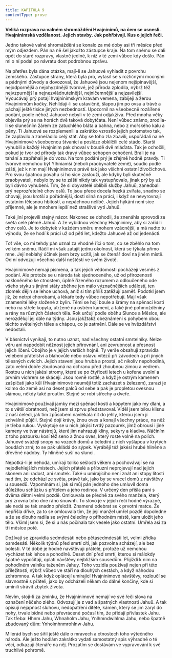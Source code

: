 ```yaml
---
title: KAPITOLA 9
contentType: prose
---
```


**Veliká rozprava na valném shromáždění Hvajninimů, na čem se usnesli. Hvajninimská vzdělanost. Jejich stavby. Jak pohřbívají. Kus o jejich řeči.**

Jedno takové valné shromáždění se konalo za mé doby asi tři měsíce před mým odjezdem. Pán na ně šel jakožto zástupce kraje. Na tom sněmu se dali opět do staré rozpravy, vlastně jediné, k níž v té zemi vůbec kdy došlo. Pán mi o ní podal po návratu dost podrobnou zprávu.

Na přetřes byla dána otázka, mají-li se Jahuové vyhladit z povrchu zemského. Zástupce strany, která byla pro, vytasil se s rozličnými mocnými a pádnými důvody a dovozoval, že Jahuové jsou nejenom nejšpinavější, nejodpornější a nejohyzdnější tvorové, jež příroda zplodila, nýbrž též nejvzpurnější a nejnezvládnutelnější, nejničemnější a nejzavilejší. Vycucávají prý potají hvajninimským kravám vemena, zabíjejí a žerou Hvajninimům kočky. Nehlídají-li se ustavičně, šlapou jim po ovsu a trávě a páchají ještě tisíce jiných nezbedností. Upozornil na všeobecně rozšířené podání, podle něhož Jahuové nebyli v té zemi odjakživa. Před mnoha věky objevila prý se na horách dvě taková dobytčata. Není vůbec známo, zrodila-li se slunečním žárem ze zatuchlého bláta a bahna, nebo z mořského kalu a pěny. Ti Jahuové se rozplemenili a zakrátko vzrostlo jejich potomstvo tak, že zaplavilo a zaneřádilo celý stát. Aby se toho zla zbavili, uspořádali na ně Hvajninimové všeobecnou štvanici a posléze obklíčili celé stádo. Starší vyhubili a každý Hvajninim pak choval v boudě dvě mláďata. Tak je ochočili, pokud je tvor od přírody tak dravý vůbec schopen ochočení. Brali je na tahání a zapřahali je do vozu. Na tom podání prý je zřejmě hodně pravdy. Ti tvorové nemohou být Ylhniamši (neboli praobyvatelé země), soudíc podle záští, jež k nim mají Hvajninimové právě tak jako všichni ostatní živočichové. Pro svou špatnou povahu si ho sice zaslouží, ale kdyby byli skutečně praobyvateli, nebylo by se to záští nikdy tak vystupňovalo, jinak prý by už byli dávno vyhubeni. Tím, že si obyvatelé oblíbili služby Jahuů, zanedbali prý neprozřetelně chov oslů. To jsou přece docela hezká zvířata, snadno se chovají, jsou krotší a pořádnější, dosti silná na práci, i když se nevyrovnají ostatním tělesnou hbitostí, a nepáchnou nelibě. Jejich hýkání není sice příjemné, ale je mnohem lepší než strašlivé vytí Jahuů.

Také jiní projevili stejný názor. Nakonec se dohodli, že znenáhla sprovodí ze světa celé plémě Jahuů. A že vybídnou všechny Hvajninimy, aby si zařídili chov oslů. Je to dobytek v každém směru mnohem vzácnější, a má nadto tu výhodu, že se hodí k práci už od pěti let, kdežto Jahuové až od jedenácti.

Toť vše, co mi tehdy pán uznal za vhodné říci o tom, co se zběhlo na tom velkém sněmu. Ráčil mi však zatajit jednu okolnost, která se týkala přímo mne. Její neblahý účinek jsem brzy ucítil, jak se čtenář doví na jiném místě. Od ní odvozuji všechna další neštěstí ve svém životě.

Hvajninimové nemají písmena, a tak jejich vědomosti pocházejí vesměs z podání. Ale protože se u národa tak sjednoceného, už od přirozenosti nakloněného ke ctnostem, úplně řízeného rozumem a odloučeného ode všeho styku s jinými státy zběhne jen málo význačnějších událostí, ten zlomek dějin se lehce uchová, aniž si tím příliš zatěžují paměť. Podotkl jsem již, že netrpí chorobami, a lékaře tedy vůbec nepotřebují. Mají však znamenité léky složené z bylin. Těmi se hojí boule a šrámy na spěnací kosti nebo na střele kopyta, utržené na ostrém kamení, a také jiné pohmožděniny a rány na různých částech těla. Rok určují podle oběhu Slunce a Měsíce, ale nerozdělují jej dále na týdny. Jsou jakžtakž obeznámeni s pohybem obou těchto světelných těles a chápou, co je zatmění. Dále se ve hvězdářství nedostali.

V básnictví vynikají, to nutno uznat, nad všechny ostatní smrtelníky. Nelze věru ani napodobit něžnost jejich přirovnání, ani zevrubnost a přesnost jejich líčení. Obojího je v jejich verších hojně. Ty verše obsahují zpravidla velebení přátelství a blahovůle nebo oslavu vítězů při závodech a při jiných tělesných cvicích. Jejich stavení jsou hrubá a prostá, ač nikoliv nepohodlná, zato velmi dobře zbudovaná na ochranu před zhoubnou zimou a vedrem. Rostou u nich jakési stromy, které se po čtyřiceti letech u kořene uvolní a prvním vichrem se skácejí. Jsou rovně rostlé, a když je ostrým kamenem zašpičatí jako kůl (Hvajninimové neumějí totiž zacházet s železem), zarazí je kolmo do země asi na deset palců od sebe a pak je propletou ovesnou slámou, někdy také proutím. Stejně se robí střechy a dveře.

Hvajninimové používají jamky mezi spěnací kostí a kopytem jako my dlaní, a to s větší obratností, než jsem si zprvu představoval. Viděl jsem bílou klisnu z naší čeledi, jak tím způsobem navlékala nit do jehly, kterou jsem jí schválně půjčil. Stejně dojí krávy, žnou oves a konají všechny práce, na něž je třeba rukou. Vyskytuje se u nich jakýsi tvrdý pazourek, jímž obrousí i jiné kameny ve tvar nástrojů, které jim nahrazují klíny, sekyry a kladiva. Náčiním z toho pazourku kosí též seno a žnou oves, který roste volně na polích. Jahuové svážejí snopy na vozech domů a čeledíni z nich vyšlapou v krytých boudách zrní; to se pak ukládá do sýpek. Vyrábějí též jakési hrubé hliněné a dřevěné nádoby. Ty hliněné suší na slunci.

Nepotká-li je nehoda, umírají toliko sešlostí věkem a pochovávají se na nejodlehlejších místech. Jejich přátelé a příbuzní neprojevují nad jejich skonem ani radost, ani smutek. Také u umírajícího není znát ani stopy lítosti nad tím, že odchází ze světa, právě tak, jako by se vracel domů z návštěvy u sousedů. Vzpomínám si, jak si můj pán jednoho dne umluvil doma důležitou schůzku s přítelem a jeho rodinou. V určený den přišla paní s dvěma dětmi velmi pozdě. Omlouvala se předně za svého manžela, který prý zrovna toho dne ráno šnuwnh. To slovo je v jejich řeči hodně výrazné, ale nedá se tak snadno přeložit. Znamená odebrat se k prvotní matce. Že nepřišla dříve, za to se omlouvala tím, že její manžel umřel pozdě dopoledne a že se dlouho radila se svými čeledíny o příhodném místě, kam uložit jeho tělo. Všiml jsem si, že si u nás počínala tak vesele jako ostatní. Umřela asi za tři měsíce poté.

Dožívají se zpravidla sedmdesáti nebo pětasedmdesáti let, velmi zřídka osmdesáti. Několik týdnů před smrtí cítí, jak pozvolna scházejí, ale bez bolesti. V té době je hodně navštěvuji přátelé, protože už nemohou vycházet tak lehce a pohodlně. Deset dní před smrtí, kterou si málokdy špatně vypočítají, oplatí návštěvy nejbližším sousedům. Přijíždí k nim na pohodlném valníku taženém Jahuy. Toho vozidla používají nejen při této příležitosti, nýbrž vůbec ve stáří na dlouhých cestách, a když náhodou zchromnou. A tak když oplácejí umírající Hvajninimové návštěvy, rozloučí se slavnostně s přáteli, jako by odcházeli někam do dálné končiny, kde si umínili strávit zbytek života.

Nevím, stojí-li za zmínku, že Hvajninimové nemají ve své řeči slova na označení něčeho zlého. Odvozují je z vad a špatných vlastností Jahuů. A tak opisují nejapnost sluhovu, nedopatření dítěte, kámen, který se jim zaryl do nohy, trvale bídné nebo převrácené počasí tím, že přidají přívlastek Jahu. Tak třeba: Hhnm Jahu, Whnaholm Jahu, Ynlhmndwihlma Jahu, nebo špatně zbudovaný dům: Ynholmhnmrohlnw Jahu.

Milerád bych se šířil ještě dále o mravech a ctnostech toho výtečného národa. Ale ježto hodlám zakrátko vydati samostatný spis výhradně o té věci, odkazuji čtenáře na něj. Prozatím se dostávám ve vypravování k své truchlivé pohromě.
